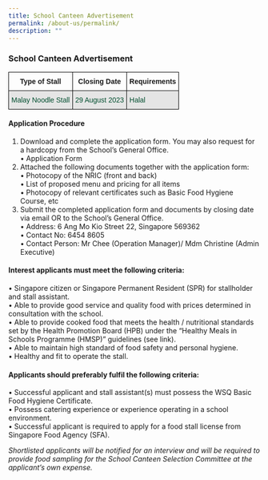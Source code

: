 ```yaml
---
title: School Canteen Advertisement
permalink: /about-us/permalink/
description: ""
---
```

### School Canteen Advertisement

<style type="text/css">
.tg  {border-collapse:collapse;border-spacing:0;}
.tg td{border-color:black;border-style:solid;border-width:1px;font-family:Arial, sans-serif;font-size:14px;
  overflow:hidden;padding:10px 5px;word-break:normal;}
.tg th{border-color:black;border-style:solid;border-width:1px;font-family:Arial, sans-serif;font-size:14px;
  font-weight:normal;overflow:hidden;padding:10px 5px;word-break:normal;}
.tg .tg-74pa{background-color:#FFF;color:#004D2E;font-weight:bold;text-align:center;vertical-align:middle}
.tg .tg-nlyn{background-color:#FFF;color:#004D2E;text-align:left;vertical-align:top}
.tg .tg-60xp{background-color:#E5E5E5;color:#004D2E;text-align:left;vertical-align:middle}
.tg .tg-xar3{background-color:#FFF;color:#004D2E;text-align:left;vertical-align:middle}
.tg .tg-didf{background-color:#E5E5E5;color:#004D2E;text-align:left;vertical-align:top}
.tg .tg-0lax{text-align:left;vertical-align:top}
</style>
<table class="tg">
<thead>
  <tr>
    <th class="tg-60pa"><span style="font-weight:700">Type of Stall</span></th>
    <th class="tg-60pa"><span style="font-weight:700">Closing Date</span></th>
    <th class="tg-60pa"><span style="font-weight:700">Requirements</span></th>
  </tr>
</thead>
<tbody>
  <tr>
    <td class="tg-60xp">Malay Noodle Stall</td>
    <td class="tg-60xp">29 August 2023</td>
    <td class="tg-60xp">Halal</td>
  </tr>  
</tbody>
</table>

#### Application Procedure 
1.	Download and complete the application form. You may also request for a hardcopy from the School’s General Office. <br>
		•	Application Form
2.	Attached the following documents together with the application form: <br>
•	Photocopy of the NRIC (front and back) <br>
•	List of proposed menu and pricing for all items <br>
•	Photocopy of relevant certificates such as Basic Food Hygiene Course, etc
3.	Submit the completed application form and documents by closing date via email OR to the School’s General Office. <br>
•	Address: 6 Ang Mo Kio Street 22, Singapore 569362<br>
•	Contact No: 6454 8605<br>
•	Contact Person: Mr Chee (Operation Manager)/ Mdm Christine (Admin Executive)
#### Interest applicants must meet the following criteria:
•	Singapore citizen or Singapore Permanent Resident (SPR) for stallholder and stall assistant.<br>
•	Able to provide good service and quality food with prices determined in consultation with the school.<br>
•	Able to provide cooked food that meets the health / nutritional standards set by the Health Promotion Board (HPB) under the “Healthy Meals in Schools Programme (HMSP)” guidelines (see link).<br>
•	Able to maintain high standard of food safety and personal hygiene.<br>
•	Healthy and fit to operate the stall.

#### Applicants should preferably fulfil the following criteria:

•	Successful applicant and stall assistant(s) must possess the WSQ Basic Food Hygiene Certificate. <br>
•	Possess catering experience or experience operating in a school environment. <br>
•	Successful applicant is required to apply for a food stall license from Singapore Food Agency (SFA).

*Shortlisted applicants will be notified for an interview and will be required to provide food sampling for the School Canteen Selection Committee at the applicant’s own expense.*